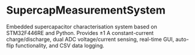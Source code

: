 # SupercapMeasurementSystem
Embedded supercapacitor characterisation system based on STM32F446RE and Python. Provides ±1 A constant-current charge/discharge, dual ADC voltage/current sensing, real-time GUI, auto-flip functionality, and CSV data logging.
